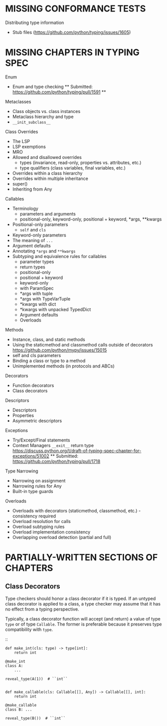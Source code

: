 # MISSING CONFORMANCE TESTS

Distributing type information
 - Stub files (https://github.com/python/typing/issues/1605)


# MISSING CHAPTERS IN TYPING SPEC

Enum
* Enum and type checking
** Submitted: https://github.com/python/typing/pull/1591 **

Metaclasses
* Class objects vs. class instances
* Metaclass hierarchy and type
* `__init_subclass__`

Class Overrides
* The LSP
* LSP exemptions
* MRO
* Allowed and disallowed overrides
  - types (invariance, read-only, properties vs. attributes, etc.)
  - type qualifiers (class variables, final variables, etc.)
* Overrides within a class hierarchy
* Overrides within multiple inheritance
* super()
* Inheriting from Any

Callables
* Terminology
  - parameters and arguments
  - positional-only, keyword-only, positional + keyword, *args, **kwargs
* Positional-only parameters
  - `self` and `cls`
* Keyword-only parameters
* The meaning of `...`
* Argument defaults
* Annotating `*args` and `**kwargs`
* Subtyping and equivalence rules for callables
  - parameter types
  - return types
  - positional-only
  - positional + keyword
  - keyword-only
  - with ParamSpec
  - *args with tuple
  - *args with TypeVarTuple
  - *kwargs with dict
  - *kwargs with unpacked TypedDict
  - Argument defaults
  - Overloads

Methods
* Instance, class, and static methods
* Using the staticmethod and classmethod calls outside of decorators
https://github.com/python/mypy/issues/15015
* self and cls parameters
* Binding a class or type to a method
* Unimplemented methods (in protocols and ABCs)

Decorators
* Function decorators
* Class decorators

Descriptors
* Descriptors
* Properties
* Asymmetric descriptors

Exceptions
* Try/Except/Final statements
* Context Managers ``__exit__`` return type
https://discuss.python.org/t/draft-of-typing-spec-chapter-for-exceptions/51002
** Submitted: https://github.com/python/typing/pull/1718

Type Narrowing
* Narrowing on assignment
* Narrowing rules for Any
* Built-in type guards

Overloads
* Overloads with decorators (staticmethod, classmethod, etc.) - consistency required
* Overload resolution for calls
* Overload subtyping rules
* Overload implementation consistency
* Overlapping overload detection (partial and full)







# PARTIALLY-WRITTEN SECTIONS OF CHAPTERS

Class Decorators
----------------

Type checkers should honor a class decorator if it is typed. If an untyped
class decorator is applied to a class, a type checker may assume that it has
no effect from a typing perspective.

Typically, a class decorator function will accept (and return) a value of
type ``type`` or of type ``Callable``. The former is preferable because it
preserves type compatibility with ``type``.

  ::

    def make_int(cls: type) -> type[int]:
        return int

    @make_int
    class A:
        ...

    reveal_type(A(1))  # ``int``


    def make_callable(cls: Callable[[], Any]) -> Callable[[], int]:
        return int

    @make_callable
    class B: ...

    reveal_type(B())  # ``int``

